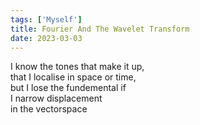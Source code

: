 ```yaml
---
tags: ['Myself']
title: Fourier And The Wavelet Transform
date: 2023-03-03
---
```


I know the tones that make it up,  
that I localise in space or time,  
but I lose the fundemental if  
I narrow displacement  
in the vectorspace  
